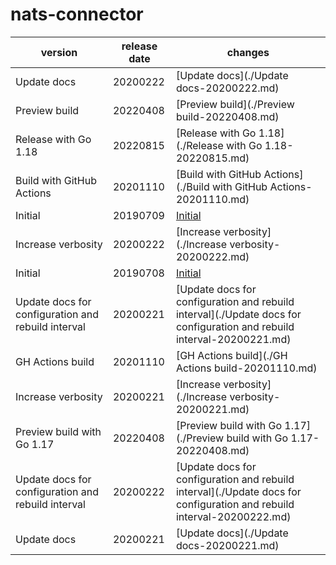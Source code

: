 # nats-connector	


|version|release date|changes|
|---|---|---|
|Update docs|20200222|[Update docs](./Update docs-20200222.md)|
|Preview build|20220408|[Preview build](./Preview build-20220408.md)|
|Release with Go 1.18|20220815|[Release with Go 1.18](./Release with Go 1.18-20220815.md)|
|Build with GitHub Actions|20201110|[Build with GitHub Actions](./Build with GitHub Actions-20201110.md)|
|Initial|20190709|[Initial](./Initial-20190709.md)|
|Increase verbosity|20200222|[Increase verbosity](./Increase verbosity-20200222.md)|
|Initial|20190708|[Initial](./Initial-20190708.md)|
|Update docs for configuration and rebuild interval|20200221|[Update docs for configuration and rebuild interval](./Update docs for configuration and rebuild interval-20200221.md)|
|GH Actions build|20201110|[GH Actions build](./GH Actions build-20201110.md)|
|Increase verbosity|20200221|[Increase verbosity](./Increase verbosity-20200221.md)|
|Preview build with Go 1.17|20220408|[Preview build with Go 1.17](./Preview build with Go 1.17-20220408.md)|
|Update docs for configuration and rebuild interval|20200222|[Update docs for configuration and rebuild interval](./Update docs for configuration and rebuild interval-20200222.md)|
|Update docs|20200221|[Update docs](./Update docs-20200221.md)|
